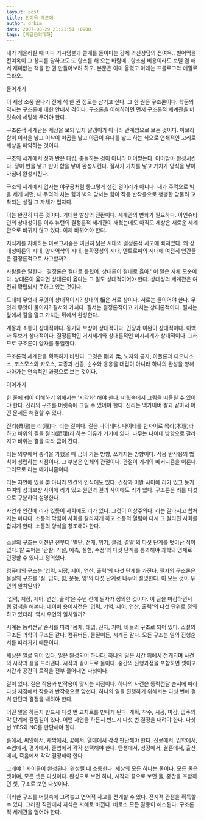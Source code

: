 ```yaml
---
layout: post
title: 전여옥 때문에
author: drkim
date: 2007-08-29 21:21:51 +0900
tags: [깨달음의대화]
---
```

내가 게을러질 때 마다 가시덤불과 쓸개를 들이미는 강제 와신상담의 전여옥.. 빌어먹을 전여옥이 그 창피를 당하고도 또 항소를 해 오는 바람에.. 항소심 비용이라도 보탤 겸 해서 재미없는 책을 한 권 만들어보려 하오. 본문은 이미 올렸고 아래는 프롤로그와 에필로그라오. 


  들어가기


이 세상 소풍 끝나기 전에 책 한 권 정도는 남기고 싶다. 그 한 권은 구조론이다. 학문의 역사는 구조론에 대한 안내서 격이다. 구조론을 이해하려면 먼저 구조론적 세계관을 머릿속에 세팅해 두어야 한다. 

구조론적 세계관은 세상을 보되 입자 알갱이가 아니라 관계망으로 보는 것이다. 아브라함이 이삭을 낳고 이삭이 야곱을 낳고 야곱이 유다를 낳고 하는 식으로 연쇄적인 고리로 세상을 파악하는 것이다.

구조의 세계에서 정과 반은 대립, 충돌하는 것이 아니라 이어받는다. 이어받아 완성시킨다. 정이 반을 낳고 반이 합을 낳아 완성시킨다. 질서가 가치를 낳고 가치가 양식을 낳아 마침내 완성시킨다.

구조의 세계에서 입자는 야구공처럼 동그랗게 생긴 덩어리가 아니다. 내가 주먹으로 벽을 세게 치면, 내 주먹의 치는 힘과 벽의 맞서는 힘이 작용 반작용으로 팽팽한 맞물려 교착되는 성질 그 자체가 입자다. 

이는 완전히 다른 것이다. 거대한 발상의 전환이다. 세계관의 변화가 필요하다. 아인슈타인의 상대성이론 이후 뉴턴의 결정론적 세계관이 깨졌는데도 아직도 세상은 새로운 세계관으로 바뀌지 않고 있다. 이제 바뀌어야 한다. 

지식계를 지배하는 마르크시즘은 여전히 낡은 시대의 결정론적 사고에 빠져있다. 왜 상대성이론의 시대, 양자역학의 시대, 불확정성의 시대, 엔트로피의 시대에 여전히 인간들은 결정론적으로 사고할까?

사람들은 말한다. '결정론은 절대로 틀렸어. 상대론이 절대로 옳아.' 이 말은 자체 모순이다. 상대론이 옳다면 상대론이 옳다는 그 말도 상대적이어야 한다. 상대성의 세계관은 여전히 확립되지 못하고 있는 것이다. 

도대체 무엇과 무엇이 상대적이지? 상대의 相은 서로 상이다. 서로는 둘이어야 한다. 무엇과 무엇이 둘이지? 질서와 가치다. 질서는 결정론적이고 가치는 상대론적이다. 질서는 앞에서 길을 열고 가치는 뒤에서 완성한다. 

계몽과 소통이 상대적이다. 동기와 보상이 상대적이다. 긴장과 이완이 상대적이다. 이백과 두보가 상대적이다. 결정론적인 거시세계와 상대론적인 미시세계가 상대적이다. 그러므로 구조론이 양자를 통일한다. 

구조론적 세계관을 획득하기 바란다. 그것은 剛과 柔, 노자와 공자, 아폴론과 디오니소스, 코스모스와 카오스, 교종과 선종, 순수와 응용을 대립이 아니라 하나의 완성을 향해 나아가는 연속적인 과정으로 보는 것이다. 




  이어가기





한 줄에 꿰어 이해하기 위해서는 '시각화' 해야 한다. 머릿속에서 그림을 떠올릴 수 있어야 한다. 진리의 구조를 머릿속에 그릴 수 있어야 한다. 진리는 맥가이버 칼과 같아서 어떤 문제든 해결할 수 있다. 

진리(眞理)는 리(理)다. 리는 결이다. 결은 나이테다. 나이테를 한자어로 목리(木理)라 하고 바위의 결을 절리(節理)라 하는 이유가 거기에 있다. 나무는 나이테 방향으로 갈라지고 바위는 결을 따라 금이 간다. 

리는 외부에서 충격을 가했을 때 금이 가는 방향, 쪼개지는 방향이다. 작용 반작용의 법칙이 성립하는 지점이다. 그 부분은 인체의 관절이다. 관절이 기계의 메커니즘을 이룬다. 그러므로 리는 메커니즘이다. 

리는 자연에 있을 뿐 아니라 인간의 인식에도 있다. 긴장과 이완 사이에 리가 있고 동기부여와 성과보상 사이에 리가 있고 원인과 결과 사이에도 리가 있다. 구조론은 리를 다섯으로 구분하여 설명한다. 

자연과 인간에 리가 있듯이 사회에도 리가 있다. 그것이 이상주의다. 리는 갈라지고 합쳐지는 마디다. 소통의 막힘이 사회를 갈라지게 하고 소통의 열림이 다시 그 갈라진 사회를 합치게 한다. 소통의 양식을 창조해야 한다. 


  ###


소설의 구조는 이천년 전부터 '발단, 전개, 위기, 절정, 결말'의 다섯 단계를 벗어난 적이 없다. 칼 포퍼는 '관찰, 가설, 예측, 실험, 수정'의 다섯 단계를 통과해야 과학의 명제로 인정할 수 있다고 정의했다. 

컴퓨터의 구조는 '입력, 저장, 제어, 연산, 출력'의 다섯 단계를 가진다. 필자의 구조론은 물질의 구조를 '질, 입자, 힘, 운동, 양'의 다섯 단계로 나누어 설명한다. 이 모든 것이 우연의 일치일까? 

'입력, 저장, 제어, 연산, 출력'은 수년 전에 필자가 정의한 것이다. 이 글을 마감하면서 웹 검색을 해본다. 네이버 용어사전은 '입력, 기억, 제어, 연산, 출력'의 다섯 단위로 정의하고 있더라. 역시 우연의 일치일까? 

시계는 동력전달 순서를 따라 '몸체, 태엽, 진자, 기어, 바늘의 구조로 되어 있다. 소설의 구조든 과학의 구조든 같다. 컴퓨터든, 물질이든, 시계든 같다. 모든 구조는 일의 진행순서를 따라가기 때문이다. 

세상은 일로 되어 있다. 일은 완성되어 하나다. 하나의 일은 시간 위에서 전개되며 사건의 시작과 끝을 드러낸다. 시작과 끝이므로 둘이다. 중간의 진행과정을 포함하면 셋이고 시간과 공간의 로직을 전부 풀어내면 다섯이다. 

결이 있다. 결은 작용과 반작용이 맞서는 지점이다. 하나의 사건은 동력전달 순서에 따라 다섯 지점에서 작용과 반작용으로 맞선다. 하나의 일을 진행하기 위해서는 다섯 번에 걸쳐 판단과 결정을 내려야 한다.

어떤 일을 하든지 반드시 다섯 번 교차로를 만나게 된다. 계획, 착수, 시공, 마감, 입주의 각 단계에 갈림길이 있다. 어떤 사업을 하든지 반드시 다섯 번 결정을 내려야 한다. 다섯 번 YES와 NO를 판단해야 한다. 

흙에서, 씨앗에서, 새싹에서, 꽃에서, 열매에서 각각 판단해야 한다. 진로에서, 입학에서, 수업에서, 평가에서, 졸업에서 각각 선택해야 한다. 탄생에서, 성장에서, 결혼에서, 출산에서, 죽음에서 각각 결정해야 한다. 

그래야 1 사이클이 완성된다. 완성될 때 소통한다. 세상의 모든 하나는 둘이다. 모든 둘은 셋이며, 모든 셋은 다섯이다. 완성으로 보면 하나, 시작과 끝으로 보면 둘, 중간을 포함하면 셋, 구조로 보면 다섯이다. 

이러한 구조를 머릿속에 그려놓고 연역적 사고를 전개할 수 있다. 전지적 관점을 획득할 수 있다. 그러한 직관에서 지식은 지혜로 바뀐다. 비로소 모든 갈등이 해소된다. 구조론적 세계관을 얻어야 한다.